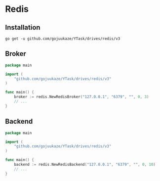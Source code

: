 # Redis 

## Installation

```shell
go get -u github.com/gojuukaze/YTask/drives/redis/v3
```

## Broker

```go
package main

import (
    "github.com/gojuukaze/YTask/drives/redis/v3"
)

func main() {
	broker := redis.NewRedisBroker("127.0.0.1", "6379", "", 0, 3)
	// ...
}
```


## Backend

```go
package main

import (
    "github.com/gojuukaze/YTask/drives/redis/v3"
)

func main() {
	backend := redis.NewRedisBackend("127.0.0.1", "6379", "", 0, 10)
	// ...
}
```
